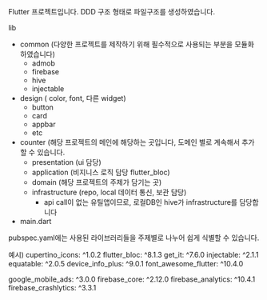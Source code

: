 Flutter 프로젝트입니다.
DDD 구조 형태로 파일구조를 생성하였습니다.

lib
- common (다양한 프로젝트를 제작하기 위해 필수적으로 사용되는 부분을 모듈화 하였습니다)
  - admob
  - firebase
  - hive
  - injectable
- design ( color, font, 다른 widget)
  - button
  - card
  - appbar
  - etc
- counter (해당 프로젝트의 메인에 해당하는 곳입니다, 도메인 별로 계속해서 추가할 수 있습니다.
  - presentation (ui 담당)
  - application (비지니스 로직 담당 flutter_bloc)
  - domain (해당 프로젝트의 주제가 담기는 곳)
  - infrastructure (repo, local 데이터 통신, 보관 담당)
      - api call이 없는 유틸앱이므로, 로컬DB인 hive가 infrastructure를 담당합니다
- main.dart



pubspec.yaml에는 사용된 라이브러리들을 주제별로 나누어 쉽게 식별할 수 있습니다.

예시)
  <common>
  cupertino_icons: ^1.0.2
  flutter_bloc: ^8.1.3
  get_it: ^7.6.0
  injectable: ^2.1.1
  equatable: ^2.0.5
  device_info_plus: ^9.0.1
  font_awesome_flutter: ^10.4.0

  <firebase>
  google_mobile_ads: ^3.0.0
  firebase_core: ^2.12.0
  firebase_analytics: ^10.4.1
  firebase_crashlytics: ^3.3.1
